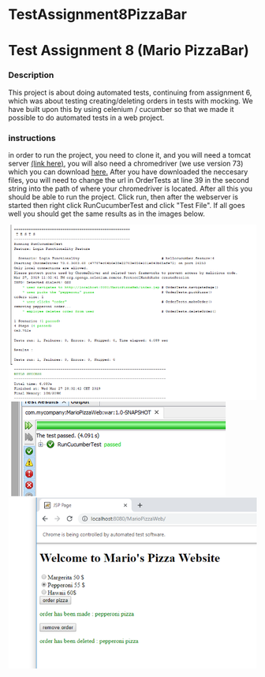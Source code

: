 # TestAssignment8PizzaBar


<h1>Test Assignment 8 (Mario PizzaBar)</h1>

<h3>Description</h3>

<p>This project is about doing automated tests, continuing from assignment 6, which was about testing creating/deleting orders in tests with mocking. We have built upon this by using celenium / cucumber so that we made it possible to do automated tests in a web project.</p>

<h3>instructions</h3>

<p>in order to run the project, you need to clone it, and you will need a tomcat server <a href="https://tomcat.apache.org/download-80.cgi"> (link here)</a>, you will also need a chromedriver (we use version 73) which you can download <a href="http://chromedriver.chromium.org/">here.</a> After you have downloaded the neccesary files, you will need to change the url in OrderTests at line 39 in the second string into the path of where your chromedriver is located. After all this you should be able to run the project. Click run, then after the webserver is started then right click RunCucumberTest and click "Test File". If all goes well you should get the same results as in the images below.</p>

<img src="https://github.com/Hallur20/TestAssignment8PizzaBar/blob/master/Capture1.PNG" alt="c1"/>
<img src="https://github.com/Hallur20/TestAssignment8PizzaBar/blob/master/Capture2.PNG" alt="c2"/>
<img src="https://github.com/Hallur20/TestAssignment8PizzaBar/blob/master/Capture3.PNG" alt="c3"/>
